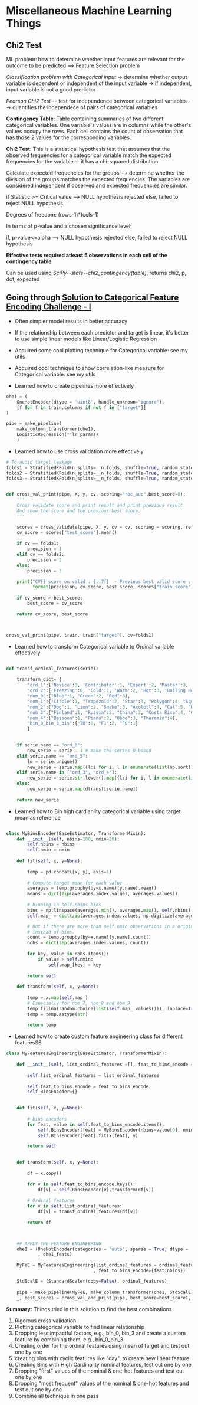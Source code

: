 # Miscellaneous Machine Learning Things

## Chi2 Test

ML problem: how to determine whether input features are relevant for the outcome to be predicted ==> Feature Selection problem

*Classification problem with Categorical input* -> determine whether output variable is dependent or independent of the input variable -> if independent, input variable is not a good predictor

*Pearson Chi2 Test* -- test for independence between categorical variables --> quantifies the independece of pairs of categorical variables

**Contingency Table**: Table containing summaries of two different categorical variables. One variable's values are in columns while the other's values occupy the rows. Each cell contains the count of observation that has those 2 values for the corresponding variables.

**Chi2 Test**: This is a statistical hypothesis test that assumes that the observed frequencies for a categorical variable match the expected frequencies for the variable -- it has a chi-squared distribution.

Calculate expected frequencies for the groups --> determine whether the division of the groups matches the expected frequencies. The variables are considered independent if observed and expected frequencies are similar.

if Statistic >= Critical value --> NULL hypothesis rejected
else, failed to reject NULL hypothesis

Degrees of freedom: (rows-1)*(cols-1)

In terms of p-value and a chosen significance level:

if, p-value<=alpha --> NULL hypothesis rejected
else, failed to reject NULL hypothesis

**Effective tests required atleast 5 observations in each cell of the contingency table**

Can be used using *SciPy--stats--chi2_contingency(table)*, returns chi2, p, dof, expected


## Going through [Solution to Categorical Feature Encoding Challenge - I](https://www.kaggle.com/adaubas/2nd-place-solution-categorical-fe-callenge#First-logistic-ridge-with-some-one-hot-encoders-only)

- Often simpler model results in better accuracy
- If the relationship between each predictor and target is linear, it's better to use simple linear models like Linear/Logistic Regression
- Acquired some cool plotting technique for Categorical variable: see my utils
- Acquired cool technique to show correlation-like measure for Categorical variable: see my utils
  
- Learned how to create pipelines more effectively
```python
ohe1 = (
    OneHotEncoder(dtype = 'uint8', handle_unknown="ignore"),
    [f for f in train.columns if not f in ["target"]]
)

pipe = make_pipeline(
    make_column_transformer(ohe1), 
    LogisticRegression(**lr_params)
    )
```

- Learned how to use cross validation more effectively
```python
# To avoid target leakage
folds1 = StratifiedKFold(n_splits=__n_folds, shuffle=True, random_state=__seed)
folds2 = StratifiedKFold(n_splits=__n_folds, shuffle=True, random_state=__seed+2)
folds3 = StratifiedKFold(n_splits=__n_folds, shuffle=True, random_state=__seed+4)


def cross_val_print(pipe, X, y, cv, scoring="roc_auc",best_score=0):
    ''' 
    Cross validate score and print result and print previous result
    And show the score and the previous best score.
    '''

    scores = cross_validate(pipe, X, y, cv = cv, scoring = scoring, return_train_score = True)
    cv_score = scores["test_score"].mean()
    
    if cv == folds1:
        precision = 1
    elif cv == folds2: 
        precision = 2
    else: 
        precision = 3

    print("CV{} score on valid : {:.7f}  - Previous best valid score : {:.7f} - Train mean score : {:6f}".\
          format(precision, cv_score, best_score, scores["train_score"].mean()))
    
    if cv_score > best_score:
        best_score = cv_score

    return cv_score, best_score



cross_val_print(pipe, train, train["target"], cv=folds1)

```



- Learned how to transform Categorical variable to Ordinal variable effectively

```python

def transf_ordinal_features(serie):
    
    transform_dict= {
        "ord_1":{'Novice':0, 'Contributor':1, 'Expert':2, 'Master':3, 'Grandmaster':4},
        "ord_2":{'Freezing':0, 'Cold':1, 'Warm':2, 'Hot':3, 'Boiling Hot':4, 'Lava Hot':5},
        "nom_0":{"Blue":1, "Green":2, "Red":3},
        "nom_1":{"Circle":1, "Trapezoid":2, "Star":3, "Polygon":4, "Square":5, "Triangle":6},
        "nom_2":{"Dog":1, "Lion":2, "Snake":3, "Axolotl":4, "Cat":5, "Hamster":6},
        "nom_3":{"Finland":1, "Russia":2, "China":3, "Costa Rica":4, "Canada":5, "India":6},
        "nom_4":{"Bassoon":1, "Piano":2, "Oboe":3, "Theremin":4},
        "bin_0_bin_3_bis":{"T0":0, "F1":2, "F0":1}
        }

    
    if serie.name == "ord_0":
        new_serie = serie - 1 # make the series 0-based
    elif serie.name == "ord_5":
        lm = serie.unique()
        new_serie = serie.map({l:i for i, l in enumerate(list(np.sort(lm))})
    elif serie.name in ["ord_3", "ord_4"]:
        new_serie = serie.str.lower().map({l:i for i, l in enumerate(list(ascii_lowercase))})
    else:
        new_serie = serie.map(dtransf[serie.name])
        
    return new_serie
```


- Learned how to Bin high cardianlity categorical variable using target mean as reference

```python

class MyBinsEncoder(BaseEstimator, TransformerMixin):
    def __init__(self, nbins=100, nmin=20):
        self.nbins = nbins
        self.nmin = nmin
        
    def fit(self, x, y=None):
        
        temp = pd.concat([x, y], axis=1)
        
        # Compute target mean for each value
        averages = temp.groupby(by=x.name)[y.name].mean()
        means = dict(zip(averages.index.values, averages.values))
        
        # binning in self.nbins bins
        bins = np.linspace(averages.min(), averages.max(), self.nbins)
        self.map_ = dict(zip(averages.index.values, np.digitize(averages.values, bins=bins)))

        # But if there are more than self.nmin observations in a original value, keep the original value
        # instead of bins.
        count = temp.groupby(by=x.name)[y.name].count()
        nobs = dict(zip(averages.index.values, count))
        
        for key, value in nobs.items():
            if value > self.nmin:
                self.map_[key] = key
        
        return self
    
    def transform(self, x, y=None):
        
        temp = x.map(self.map_)
        # Especially for nom_7, nom_8 and nom_9
        temp.fillna(random.choice(list(self.map_.values())), inplace=True)
        temp = temp.astype(str)
        
        return temp
```


- Learned how to create custom feature engineering class for different featuresSS

```python
class MyFeaturesEngineering(BaseEstimator, TransformerMixin):
    
    def __init__(self, list_ordinal_features =[], feat_to_bins_encode = {}):
        
        self.list_ordinal_features = list_ordinal_features
        
        self.feat_to_bins_encode = feat_to_bins_encode
        self.BinsEncoder={}
        

    def fit(self, x, y=None):
        
        # bins encoders
        for feat, value in self.feat_to_bins_encode.items():
            self.BinsEncoder[feat] = MyBinsEncoder(nbins=value[0], nmin=value[1])
            self.BinsEncoder[feat].fit(x[feat], y)

        return self
    

    def transform(self, x, y=None):
        
        df = x.copy()
        
        for v in self.feat_to_bins_encode.keys():
            df[v] = self.BinsEncoder[v].transform(df[v])
            
        # Ordinal features
        for v in self.list_ordinal_features:
            df[v] = transf_ordinal_features(df[v])
        
        return df



    ## APPLY THE FEATURE ENGINEERING
    ohe1 = (OneHotEncoder(categories = 'auto', sparse = True, dtype = 'uint8', handle_unknown="ignore")
            , ohe1_feats)

    MyFeE = MyFeaturesEngineering(list_ordinal_features = ordinal_features
                                 , feat_to_bins_encode={feat:nbins})

    StdScalE = (StandardScaler(copy=False), ordinal_features)
    
    pipe = make_pipeline(MyFeE, make_column_transformer(ohe1, StdScalE), LogisticRegression(**lr_params))
    _, best_score1 = cross_val_and_print(pipe, best_score=best_score1, comment1=feat, comment2=nbins)
```


**Summary:** Things tried in this solution to find the best combinations <br>
1. Rigorous cross validation
2. Plotting categorical variable to find linear relationship
3. Dropping less impactful factors, e.g., bin_0, bin_3 and create a custom feature by combining them, e.g., bin_0_bin_3
4. Creating order for the ordinal features using mean of target and test out one by one
5. creating bins with cyclic features like "day", to create new linear feature
6. Creating Bins with High Cardinality nominal features, test out one by one
7. Dropping "first" values of the nominal & one-hot features and test out one by one
8. Dropping "most frequent" values of the nominal & one-hot features and test out one by one
9. Combine all technique in one pass